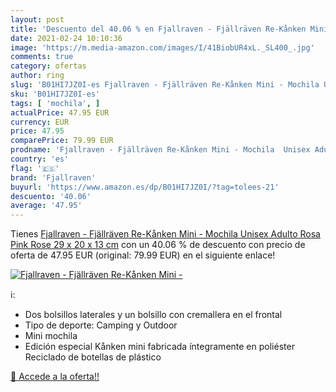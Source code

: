 ```yaml
---
layout: post
title: 'Descuento del 40.06 % en Fjallraven - Fjällräven Re-Kånken Mini -'
date: 2021-02-24 10:10:36
image: 'https://m.media-amazon.com/images/I/41BiobUR4xL._SL400_.jpg'
comments: true
category: ofertas
author: ring
slug: 'B01HI7JZ0I-es Fjallraven - Fjällräven Re-Kånken Mini - Mochila Unisex...'
sku: 'B01HI7JZ0I-es'
tags: [ 'mochila', ]
actualPrice: 47.95 EUR
currency: EUR
price: 47.95
comparePrice: 79.99 EUR
prodname: 'Fjallraven - Fjällräven Re-Kånken Mini - Mochila  Unisex Adulto  Rosa  Pink Rose   29 x 20 x 13 cm'
country: 'es'
flag: '🇪🇸'
brand: 'Fjallraven'
buyurl: 'https://www.amazon.es/dp/B01HI7JZ0I/?tag=tolees-21'
descuento: '40.06'
average: '47.95'
---
```


Tienes [Fjallraven - Fjällräven Re-Kånken Mini - Mochila  Unisex Adulto  Rosa  Pink Rose   29 x 20 x 13 cm](https://www.amazon.es/dp/B01HI7JZ0I/?tag=tolees-21) con un 40.06 % de descuento con precio de oferta de 47.95 EUR (original: 79.99 EUR) en el siguiente enlace!

[![Fjallraven - Fjällräven Re-Kånken Mini -](https://m.media-amazon.com/images/I/41BiobUR4xL._SL400_.jpg)](https://www.amazon.es/dp/B01HI7JZ0I/?tag=tolees-21)

ℹ️:

- Dos bolsillos laterales y un bolsillo con cremallera en el frontal
- Tipo de deporte: Camping y Outdoor
- Mini mochila
- Edición especial Kånken mini fabricada íntegramente en poliéster Reciclado de botellas de plástico

[🛒 Accede a la oferta!!](https://www.amazon.es/dp/B01HI7JZ0I/?tag=tolees-21)

